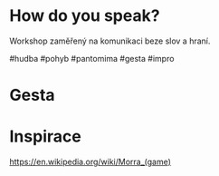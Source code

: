 # How do you speak?

Workshop zaměřený na komunikaci beze slov a hraní.

#hudba #pohyb #pantomima #gesta #impro

# Gesta

# Inspirace

https://en.wikipedia.org/wiki/Morra_(game)

